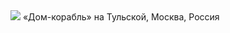 <img src="[«Дом-корабль» на Тульской, Москва, Россия](https://n1s1.hsmedia.ru/0f/71/25/0f71254aca6f10c9aa2a53931cb46549/1080x1033_0xac120003_9932896081621260752.webp)"/>
«Дом-корабль» на Тульской, Москва, Россия
